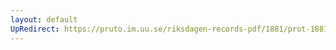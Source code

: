 ```yaml
---
layout: default
UpRedirect: https://pruto.im.uu.se/riksdagen-records-pdf/1881/prot-1881--fk--016/prot-1881--fk--016_015.pdf
---
```

